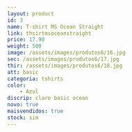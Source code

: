 ```yaml
---
layout: product
id: 3
name: T-shirt MS Ocean Straight
link: thsirtmsoceanstraight
price: 17.90
weight: 500
image: /assets/images/produtos6/16.jpg
sec: /assets/images/produtos6/17.jpg
thir: /assets/images/produtos6/18.jpg
att: basic
categoria: tshirts
color:
    - Azul
discrip: claro basic ocean
novo: true
maisvendidos: true
stock: sim
---
```

